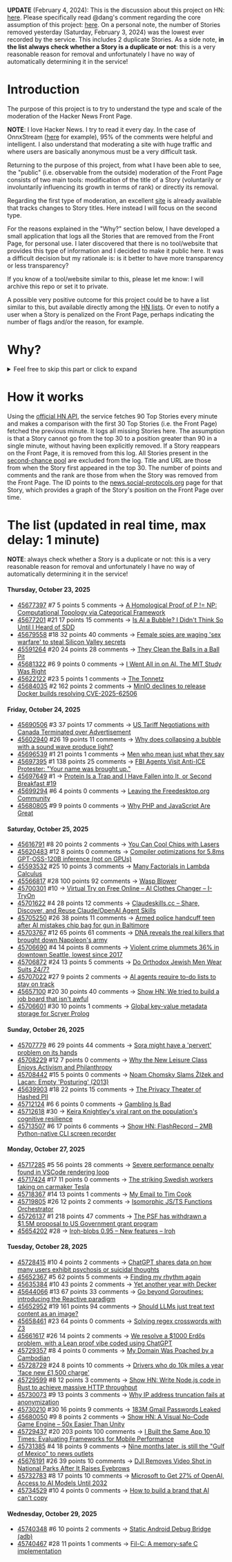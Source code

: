 **UPDATE** (February 4, 2024): This is the discussion about this project on HN: [here](https://news.ycombinator.com/item?id=39230513). Please specifically read @dang's comment regarding the core assumption of this project: [here](https://news.ycombinator.com/item?id=39231537). On a personal note, the number of Stories removed yesterday (Saturday, February 3, 2024) was the lowest ever recorded by the service. This includes 2 duplicate Stories. As a side note, **in the list always check whether a Story is a duplicate or not**: this is a very reasonable reason for removal and unfortunately I have no way of automatically determining it in the service!

# Introduction

The purpose of this project is to try to understand the type and scale of the moderation of the Hacker News Front Page.

**NOTE**: I love Hacker News. I try to read it every day. In the case of OnnxStream ([here](https://news.ycombinator.com/item?id=37752632) for example), 95% of the comments were helpful and intelligent. I also understand that moderating a site with huge traffic and where users are basically anonymous must be a very difficult task.

Returning to the purpose of this project, from what I have been able to see, the "public" (i.e. observable from the outside) moderation of the Front Page consists of two main tools: modification of the title of a Story (voluntarily or involuntarily influencing its growth in terms of rank) or directly its removal.

Regarding the first type of moderation, an excellent [site](https://hackernewstitles.netlify.app/) is already available that tracks changes to Story titles. Here instead I will focus on the second type.

For the reasons explained in the "Why?" section below, I have developed a small application that logs all the Stories that are removed from the Front Page, for personal use. I later discovered that there is no tool/website that provides this type of information and I decided to make it public here. It was a difficult decision but my rationale is: is it better to have more transparency or less transparency?

If you know of a tool/website similar to this, please let me know: I will archive this repo or set it to private.

A possible very positive outcome for this project could be to have a list similar to this, but available directly among the [HN lists](https://news.ycombinator.com/lists). Or even to notify a user when a Story is penalized on the Front Page, perhaps indicating the number of flags and/or the reason, for example.

# Why?

<details>
<summary>Feel free to skip this part or click to expand</summary>

A friend of mine posted two Stories on Hacker News related to OnnxStream (31 days apart), the first related to SDXL Turbo support and the second related to TinyLlama and Mistral 7B support.

In the case of the [first](https://news.ycombinator.com/item?id=38646969), the Story was among the first on the Front Page, until its title was changed from "Stable Diffusion Turbo on a Raspberry Pi Zero 2 generates an image in 29 minutes" to "OnnxStream: Stable Diffusion XL 1.0 Base on a Raspberry Pi Zero 2". This effectively "killed" the Story. One user pointed out that the new title didn't reflect the spirit of the Story (thanks @practice9).

In the case of the [second](https://news.ycombinator.com/item?id=38991145), the Story was in third place on the Front Page, less than an hour after the submission. In this case it was simply removed from the Front Page.

Having discovered this, perplexed, I sent an email to the moderator. @dang, who was very kind and quick in his response, explained to me that the Story had been flagged by users even without being explicitly [flagged], and that he could therefore only hypothesize the causes of the flag. His hypothesis was that (some?) users might be fed up with news related to LLMs.

While I have no reason to doubt Daniel's good faith, it's hard to believe that HN users would be tired of LLM-related news.

So I decided to develop a small console application to determine the frequency of this phenomenon (actually I was also motivated by the prospect of writing some C# code, after more than 2 years of complete abstinence). I subsequently discovered that there were no tools/websites that monitored this specific phenomenon and I therefore decided to make it public here.

</details>

# How it works

Using the [official HN API](https://github.com/HackerNews/API), the service fetches 90 Top Stories every minute and makes a comparison with the first 30 Top Stories (i.e. the Front Page) fetched the previous minute. It logs all missing Stories here. The assumption is that a Story cannot go from the top 30 to a position greater than 90 in a single minute, without having been explicitly removed. If a Story reappears on the Front Page, it is removed from this log. All Stories present in the [second-chance pool](https://news.ycombinator.com/pool) are excluded from the log. Title and URL are those from when the Story first appeared in the top 30. The number of points and comments and the rank are those from when the Story was removed from the Front Page. The ID points to the [news.social-protocols.org](https://news.social-protocols.org) page for that Story, which provides a graph of the Story's position on the Front Page over time.

# The list (updated in real time, max delay: 1 minute)

**NOTE**: always check whether a Story is a duplicate or not: this is a very reasonable reason for removal and unfortunately I have no way of automatically determining it in the service!

#### **Thursday, October 23, 2025**
<!-- HN:45677397:start -->
* [45677397](https://news.social-protocols.org/stats?id=45677397) #7 5 points 5 comments -> [A Homological Proof of P != NP: Computational Topology via Categorical Framework](https://arxiv.org/abs/2510.17829)<!-- HN:45677397:end --><!-- HN:45677201:start -->
* [45677201](https://news.social-protocols.org/stats?id=45677201) #21 17 points 15 comments -> [Is AI a Bubble? I Didn't Think So Until I Heard of SDD](https://hyperdev.matsuoka.com/p/is-ai-a-bubble-i-didnt-think-so-until)<!-- HN:45677201:end --><!-- HN:45679558:start -->
* [45679558](https://news.social-protocols.org/stats?id=45679558) #18 32 points 40 comments -> [Female spies are waging 'sex warfare' to steal Silicon Valley secrets](https://www.thetimes.com/us/american-politics/article/silicon-valley-spy-china-russia-2v03676kl)<!-- HN:45679558:end --><!-- HN:45591264:start -->
* [45591264](https://news.social-protocols.org/stats?id=45591264) #20 24 points 28 comments -> [They Clean the Balls in a Ball Pit](https://www.core77.com/posts/138608/Heres-How-They-Clean-the-Balls-in-a-Ball-Pit)<!-- HN:45591264:end --><!-- HN:45681322:start -->
* [45681322](https://news.social-protocols.org/stats?id=45681322) #6 9 points 0 comments -> [I Went All in on AI. The MIT Study Was Right](https://leadershiplighthouse.substack.com/p/i-went-all-in-on-ai-the-mit-study)<!-- HN:45681322:end --><!-- HN:45622122:start -->
* [45622122](https://news.social-protocols.org/stats?id=45622122) #23 5 points 1 comments -> [The Tonnetz](https://thetonnetz.com/)<!-- HN:45622122:end --><!-- HN:45684035:start -->
* [45684035](https://news.social-protocols.org/stats?id=45684035) #2 162 points 2 comments -> [MinIO declines to release Docker builds resolving CVE-2025-62506](https://github.com/minio/minio/issues/21647)<!-- HN:45684035:end -->
#### **Friday, October 24, 2025**
<!-- HN:45690506:start -->
* [45690506](https://news.social-protocols.org/stats?id=45690506) #3 37 points 17 comments -> [US Tariff Negotiations with Canada Terminated over Advertisement](https://www.bbc.com/news/articles/cdjrlmd4pmeo)<!-- HN:45690506:end --><!-- HN:45602940:start -->
* [45602940](https://news.social-protocols.org/stats?id=45602940) #26 19 points 11 comments -> [Why does collapsing a bubble with a sound wave produce light?](https://akshatjiwannotes.blogspot.com/2025/10/why-does-collapsing-bubble-with-sound.html)<!-- HN:45602940:end --><!-- HN:45696539:start -->
* [45696539](https://news.social-protocols.org/stats?id=45696539) #1 21 points 1 comments -> [Men who mean just what they say](https://journal.humancenteredtech.us/p/men-who-mean-just-what-they-say)<!-- HN:45696539:end --><!-- HN:45697395:start -->
* [45697395](https://news.social-protocols.org/stats?id=45697395) #1 138 points 25 comments -> [FBI Agents Visit Anti-ICE Protester: "Your name was brought up."](https://www.kenklippenstein.com/p/video-fbi-agents-visit-anti-ice-protester)<!-- HN:45697395:end --><!-- HN:45697649:start -->
* [45697649](https://news.social-protocols.org/stats?id=45697649) #1 -> [Protein Is a Trap and I Have Fallen into It, or Second Breakfast #19](https://buttondown.com/meghanmccarron/archive/protein-is-a-trap-and-i-have-fallen-into-it-or/)<!-- HN:45697649:end --><!-- HN:45699294:start -->
* [45699294](https://news.social-protocols.org/stats?id=45699294) #6 4 points 0 comments -> [Leaving the Freedesktop.org Community](https://vt.social/@lina/115431232807081648)<!-- HN:45699294:end --><!-- HN:45680805:start -->
* [45680805](https://news.social-protocols.org/stats?id=45680805) #9 9 points 0 comments -> [Why PHP and JavaScript Are Great](http://xahlee.info/comp/PHP_is_great.html)<!-- HN:45680805:end -->
#### **Saturday, October 25, 2025**
<!-- HN:45616791:start -->
* [45616791](https://news.social-protocols.org/stats?id=45616791) #8 20 points 2 comments -> [You Can Cool Chips with Lasers](https://spectrum.ieee.org/laser-cooling-chips)<!-- HN:45616791:end --><!-- HN:45620483:start -->
* [45620483](https://news.social-protocols.org/stats?id=45620483) #12 8 points 0 comments -> [Compiler optimizations for 5.8ms GPT-OSS-120B inference (not on GPUs)](https://furiosa.ai/blog/serving-gpt-oss-120b-at-5-8-ms-tpot-with-two-rngd-cards-compiler-optimizations-in-practice)<!-- HN:45620483:end --><!-- HN:45593532:start -->
* [45593532](https://news.social-protocols.org/stats?id=45593532) #25 10 points 3 comments -> [Many Factorials in Lambda Calculus](https://text.marvinborner.de/2025-10-08-12.html)<!-- HN:45593532:end --><!-- HN:45566817:start -->
* [45566817](https://news.social-protocols.org/stats?id=45566817) #28 100 points 92 comments -> [Wasp Blower](https://softsolder.com/2025/08/12/wasp-blower/)<!-- HN:45566817:end --><!-- HN:45700301:start -->
* [45700301](https://news.social-protocols.org/stats?id=45700301) #10 -> [Virtual Try on Free Online – AI Clothes Changer – I-TryOn](https://virtual-try-on.app/)<!-- HN:45700301:end --><!-- HN:45701622:start -->
* [45701622](https://news.social-protocols.org/stats?id=45701622) #4 28 points 12 comments -> [Claudeskills.cc – Share, Discover, and Reuse Claude/OpenAI Agent Skills](https://claudeskills.cc)<!-- HN:45701622:end --><!-- HN:45705250:start -->
* [45705250](https://news.social-protocols.org/stats?id=45705250) #26 38 points 11 comments -> [Armed police handcuff teen after AI mistakes chip bag for gun in Baltimore](https://www.bbc.com/news/articles/cgjdlx92lylo)<!-- HN:45705250:end --><!-- HN:45703767:start -->
* [45703767](https://news.social-protocols.org/stats?id=45703767) #12 65 points 61 comments -> [DNA reveals the real killers that brought down Napoleon's army](https://www.gavi.org/vaccineswork/dna-reveals-real-killers-brought-down-napoleons-army)<!-- HN:45703767:end --><!-- HN:45706690:start -->
* [45706690](https://news.social-protocols.org/stats?id=45706690) #4 14 points 8 comments -> [Violent crime plummets 36% in downtown Seattle, lowest since 2017](https://mynorthwest.com/crime-blotter/seattle-downtown-crime/4146723)<!-- HN:45706690:end --><!-- HN:45706872:start -->
* [45706872](https://news.social-protocols.org/stats?id=45706872) #24 13 points 5 comments -> [Do Orthodox Jewish Men Wear Suits 24/7?](https://jewinthecity.com/2018/02/do-orthodox-men-wear-suits-247/)<!-- HN:45706872:end --><!-- HN:45707022:start -->
* [45707022](https://news.social-protocols.org/stats?id=45707022) #27 9 points 2 comments -> [AI agents require to-do lists to stay on track](https://blog.justcopy.ai/p/why-your-ai-agents-need-a-todo-list)<!-- HN:45707022:end --><!-- HN:45657100:start -->
* [45657100](https://news.social-protocols.org/stats?id=45657100) #20 30 points 40 comments -> [Show HN: We tried to build a job board that isn't awful](https://teeming.ai)<!-- HN:45657100:end --><!-- HN:45706601:start -->
* [45706601](https://news.social-protocols.org/stats?id=45706601) #30 10 points 1 comments -> [Global key-value metadata storage for Scryer Prolog](https://github.com/jjtolton/environment.pl)<!-- HN:45706601:end -->
#### **Sunday, October 26, 2025**
<!-- HN:45707779:start -->
* [45707779](https://news.social-protocols.org/stats?id=45707779) #6 29 points 44 comments -> [Sora might have a 'pervert' problem on its hands](https://www.businessinsider.com/sora-video-openai-fetish-content-my-face-problem-2025-10)<!-- HN:45707779:end --><!-- HN:45708229:start -->
* [45708229](https://news.social-protocols.org/stats?id=45708229) #12 7 points 0 comments -> [Why the New Leisure Class Enjoys Activism and Philanthropy](https://letter.palladiummag.com/p/early-article-why-the-new-leisure)<!-- HN:45708229:end --><!-- HN:45708442:start -->
* [45708442](https://news.social-protocols.org/stats?id=45708442) #15 5 points 0 comments -> [Noam Chomsky Slams ŽIžek and Lacan: Empty 'Posturing' (2013)](https://www.openculture.com/2013/06/noam_chomsky_slams_zizek_and_lacan_empty_posturing.html)<!-- HN:45708442:end --><!-- HN:45639903:start -->
* [45639903](https://news.social-protocols.org/stats?id=45639903) #18 22 points 15 comments -> [The Privacy Theater of Hashed PII](https://matthodges.com/posts/2025-10-19-privacy-theater-pii-phone-numbers/)<!-- HN:45639903:end --><!-- HN:45712124:start -->
* [45712124](https://news.social-protocols.org/stats?id=45712124) #6 6 points 0 comments -> [Gambling Is Bad](https://geohot.github.io//blog/jekyll/update/2025/10/24/gambling-is-bad.html)<!-- HN:45712124:end --><!-- HN:45712618:start -->
* [45712618](https://news.social-protocols.org/stats?id=45712618) #30 -> [Keira Knightley's viral rant on the population's cognitive resilience](https://twitter.com/orphcorp/status/1982230134850572551)<!-- HN:45712618:end --><!-- HN:45713507:start -->
* [45713507](https://news.social-protocols.org/stats?id=45713507) #6 17 points 6 comments -> [Show HN: FlashRecord – 2MB Python-native CLI screen recorder](https://github.com/Flamehaven/FlashRecord)<!-- HN:45713507:end -->
#### **Monday, October 27, 2025**
<!-- HN:45717285:start -->
* [45717285](https://news.social-protocols.org/stats?id=45717285) #5 56 points 28 comments -> [Severe performance penalty found in VSCode rendering loop](https://github.com/microsoft/vscode/issues/272155)<!-- HN:45717285:end --><!-- HN:45717424:start -->
* [45717424](https://news.social-protocols.org/stats?id=45717424) #17 11 points 0 comments -> [The striking Swedish workers taking on carmaker Tesla](https://www.bbc.com/news/articles/c5y9082q0jjo)<!-- HN:45717424:end --><!-- HN:45718367:start -->
* [45718367](https://news.social-protocols.org/stats?id=45718367) #14 13 points 1 comments -> [My Email to Tim Cook](https://substack.com/inbox/post/175351960)<!-- HN:45718367:end --><!-- HN:45719805:start -->
* [45719805](https://news.social-protocols.org/stats?id=45719805) #26 12 points 2 comments -> [Isomorphic JS/TS Functions Orchestrator](https://github.com/damianofalcioni/js-functions-orchestrator)<!-- HN:45719805:end --><!-- HN:45726137:start -->
* [45726137](https://news.social-protocols.org/stats?id=45726137) #1 218 points 47 comments -> [The PSF has withdrawn a $1.5M proposal to US Government grant program](https://simonwillison.net/2025/Oct/27/psf-withdrawn-proposal/)<!-- HN:45726137:end --><!-- HN:45654202:start -->
* [45654202](https://news.social-protocols.org/stats?id=45654202) #28 -> [Iroh-blobs 0.95 – New features – Iroh](https://www.iroh.computer/blog/iroh-blobs-0-95-new-features)<!-- HN:45654202:end -->
#### **Tuesday, October 28, 2025**
<!-- HN:45728415:start -->
* [45728415](https://news.social-protocols.org/stats?id=45728415) #10 4 points 2 comments -> [ChatGPT shares data on how many users exhibit psychosis or suicidal thoughts](https://www.bbc.com/news/articles/c5yd90g0q43o)<!-- HN:45728415:end --><!-- HN:45652367:start -->
* [45652367](https://news.social-protocols.org/stats?id=45652367) #5 62 points 5 comments -> [Finding my rhythm again](https://jeremydaly.com/finding-my-rhythm-again/)<!-- HN:45652367:end --><!-- HN:45635384:start -->
* [45635384](https://news.social-protocols.org/stats?id=45635384) #10 43 points 2 comments -> [Yet another year with Decker](http://beyondloom.com/blog/unionstate3.html)<!-- HN:45635384:end --><!-- HN:45644066:start -->
* [45644066](https://news.social-protocols.org/stats?id=45644066) #13 67 points 33 comments -> [Go beyond Goroutines: introducing the Reactive paradigm](https://samuelberthe.substack.com/p/go-beyond-goroutines-introducing)<!-- HN:45644066:end --><!-- HN:45652952:start -->
* [45652952](https://news.social-protocols.org/stats?id=45652952) #19 161 points 94 comments -> [Should LLMs just treat text content as an image?](https://www.seangoedecke.com/text-tokens-as-image-tokens/)<!-- HN:45652952:end --><!-- HN:45658461:start -->
* [45658461](https://news.social-protocols.org/stats?id=45658461) #23 64 points 0 comments -> [Solving regex crosswords with Z3](https://blog.nelhage.com/post/regex-crosswords-z3/)<!-- HN:45658461:end --><!-- HN:45661617:start -->
* [45661617](https://news.social-protocols.org/stats?id=45661617) #26 14 points 2 comments -> [We resolve a $1000 Erdős problem, with a Lean proof vibe coded using ChatGPT](https://borisalexeev.com/papers/erdos707.html)<!-- HN:45661617:end --><!-- HN:45729357:start -->
* [45729357](https://news.social-protocols.org/stats?id=45729357) #8 4 points 0 comments -> [My Domain Was Poached by a Cambodian](https://davidnicholaswilliams.com/my-domain-was-poached/)<!-- HN:45729357:end --><!-- HN:45728729:start -->
* [45728729](https://news.social-protocols.org/stats?id=45728729) #24 8 points 10 comments -> [Drivers who do 10k miles a year 'face new £1,500 charge'](https://www.birminghammail.co.uk/motoring/motoring-news/drivers-who-10000-miles-year-32727647)<!-- HN:45728729:end --><!-- HN:45729599:start -->
* [45729599](https://news.social-protocols.org/stats?id=45729599) #8 12 points 3 comments -> [Show HN: Write Node.js code in Rust to achieve massive HTTP throughput](https://www.npmjs.com/package/brahma-firelight)<!-- HN:45729599:end --><!-- HN:45730073:start -->
* [45730073](https://news.social-protocols.org/stats?id=45730073) #9 13 points 3 comments -> [Why IP address truncation fails at anonymization](https://00f.net/2025/10/27/ip-anonymization/)<!-- HN:45730073:end --><!-- HN:45730210:start -->
* [45730210](https://news.social-protocols.org/stats?id=45730210) #30 16 points 9 comments -> [183M Gmail Passwords Leaked](https://www.forbes.com/sites/daveywinder/2025/10/27/gmail-passwords-confirmed-as-part-of-183-million-account-data-breach/)<!-- HN:45730210:end --><!-- HN:45680050:start -->
* [45680050](https://news.social-protocols.org/stats?id=45680050) #9 8 points 2 comments -> [Show HN: A Visual No-Code Game Engine – 50x Easier Than Unity](https://play-maker.io)<!-- HN:45680050:end --><!-- HN:45729437:start -->
* [45729437](https://news.social-protocols.org/stats?id=45729437) #20 203 points 100 comments -> [I Built the Same App 10 Times: Evaluating Frameworks for Mobile Performance](https://www.lorenstew.art/blog/10-kanban-boards/)<!-- HN:45729437:end --><!-- HN:45731385:start -->
* [45731385](https://news.social-protocols.org/stats?id=45731385) #4 18 points 9 comments -> [Nine months later, is still the "Gulf of Mexico" to news outlets](https://www.niemanlab.org/2025/10/nine-months-later-that-body-of-water-down-south-is-still-the-gulf-of-mexico-to-news-outlets/)<!-- HN:45731385:end --><!-- HN:45676191:start -->
* [45676191](https://news.social-protocols.org/stats?id=45676191) #26 39 points 10 comments -> [DJI Removes Video Shot in National Parks After It Raises Eyebrows](https://petapixel.com/2025/10/21/dji-removes-video-shot-in-national-parks-after-it-raises-eyebrows/)<!-- HN:45676191:end --><!-- HN:45732783:start -->
* [45732783](https://news.social-protocols.org/stats?id=45732783) #8 17 points 10 comments -> [Microsoft to Get 27% of OpenAI, Access to AI Models Until 2032](https://www.bloomberg.com/news/articles/2025-10-28/microsoft-to-get-27-of-openai-access-to-ai-models-until-2032)<!-- HN:45732783:end --><!-- HN:45734529:start -->
* [45734529](https://news.social-protocols.org/stats?id=45734529) #10 4 points 0 comments -> [How to build a brand that AI can't copy](https://www.eleanot.es/p/how-to-build-brands-ai-cant-copy)<!-- HN:45734529:end -->
#### **Wednesday, October 29, 2025**
<!-- HN:45740348:start -->
* [45740348](https://news.social-protocols.org/stats?id=45740348) #6 10 points 2 comments -> [Static Android Debug Bridge (adb)](https://github.com/kiddlu/adb-static)<!-- HN:45740348:end --><!-- HN:45740467:start -->
* [45740467](https://news.social-protocols.org/stats?id=45740467) #28 11 points 1 comments -> [Fil-C: A memory-safe C implementation](https://lwn.net/SubscriberLink/1042938/ac9a001023324bf8/)<!-- HN:45740467:end -->